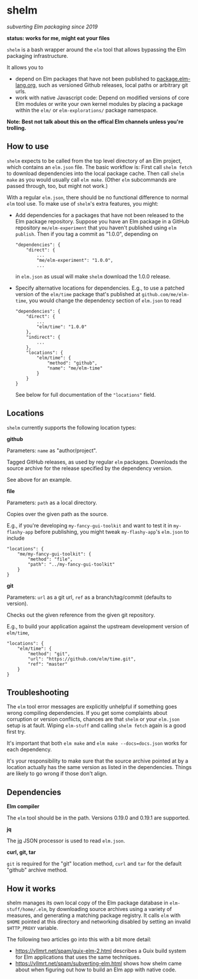 # shelm
_subverting Elm packaging since 2019_

__status: works for me, might eat your files__

`shelm` is a bash wrapper around the `elm` tool that allows bypassing
the Elm packaging infrastructure.

It allows you to
- depend on Elm packages that have not been published to
  [package.elm-lang.org](https://package.elm-lang.org), such as
  versioned Github releases, local paths or arbitrary git urls.
- work with native Javascript code: Depend on modified versions of core
  Elm modules or write your own kernel modules by placing a package within
  the `elm/` or `elm-explorations/` package namespace.

__Note: Best not talk about this on the offical Elm channels unless you're
trolling.__


## How to use

`shelm` expects to be called from the top level directory of an Elm project,
which contains an `elm.json` file. The basic workflow is: First call
`shelm fetch` to download dependencies into the local package cache. Then
call `shelm make` as you would usually call `elm make`. (Other `elm` subcommands
are passed through, too, but might not work.)

With a regular `elm.json`, there should be no functional difference to normal
`elm` tool use. To make use of `shelm`'s extra features, you might:

- Add dependencies for a packages that have not been released to the Elm
  package repository. Suppose you have an Elm package in a GitHub repository
  `me/elm-experiment` that you haven't published using `elm publish`. Then if
  you tag a commit as "1.0.0", depending on
  ```
  "dependencies": {
      "direct": {
          ...
          "me/elm-experiment": "1.0.0",
          ...
  ```
  in `elm.json` as usual will make `shelm` download the 1.0.0 release.

- Specify alternative locations for dependencies. E.g., to use a patched
  version of the `elm/time` package that's published at `github.com/me/elm-time`,
  you would change the dependency section of `elm.json` to read
  ```
  "dependencies": {
      "direct": {
          ...
          "elm/time": "1.0.0"
      },
      "indirect": {
          ...
      },
      "locations": {
          "elm/time": {
              "method": "github",
              "name": "me/elm-time"
          }
      }
  }
  ```
  See below for full documentation of the `"locations"` field.


## Locations

`shelm` currently supports the following location types:

__github__

Parameters: `name` as "author/project".

Tagged GitHub releases, as used by regular `elm` packages. Downloads the
source archive for the release specified by the dependency version.

See above for an example.

__file__

Parameters: `path` as a local directory.

Copies over the given path as the source.

E.g., if you're developing `my-fancy-gui-toolkit` and want to test
it in `my-flashy-app` before publishing, you might tweak `my-flashy-app`'s
`elm.json` to include
```
"locations": {
    "me/my-fancy-gui-toolkit": {
        "method": "file",
        "path": "../my-fancy-gui-toolkit"
    }
}
```

__git__

Parameters: `url` as a git url, `ref` as a branch/tag/commit (defaults to version).

Checks out the given reference from the given git repository.

E.g., to build your application against the upstream development version
of `elm/time`,
```
"locations": {
    "elm/time": {
        "method": "git",
        "url": "https://github.com/elm/time.git",
        "ref": "master"
    }
}
```


## Troubleshooting

The `elm` tool error messages are explicitly unhelpful if something goes wrong
compiling dependencies. If you get some complaints about corruption or version
conflicts, chances are that `shelm` or your `elm.json` setup is at fault. Wiping
`elm-stuff` and calling `shelm fetch` again is a good first try.

It's important that both `elm make` and `elm make --docs=docs.json` works for
each dependency.

It's your responsibility to make sure that the source archive pointed at by
a location actually has the same version as listed in the dependencies. Things
are likely to go wrong if those don't align.


## Dependencies

__Elm compiler__

The `elm` tool should be in the path. Versions 0.19.0 and 0.19.1 are supported.

__jq__

The [jq](https://stedolan.github.io/jq/) JSON processor is used to read `elm.json`.

__curl, git, tar__

`git` is required for the "git" location method, `curl` and `tar` for the default
"github" archive method.


## How it works

shelm manages its own local copy of the Elm package database in
`elm-stuff/home/.elm`, by downloading source archives using a variety
of measures, and generating a matching package registry.
It calls `elm` with `$HOME` pointed at this directory and networking
disabled by setting an invalid `$HTTP_PROXY` variable.

The following two articles go into this with a bit more detail:

- https://vllmrt.net/spam/guix-elm-2.html describes a Guix build system
  for Elm applications that uses the same techniques.
- https://vllmrt.net/spam/subverting-elm.html shows how shelm came about
  when figuring out how to build an Elm app with native code.
